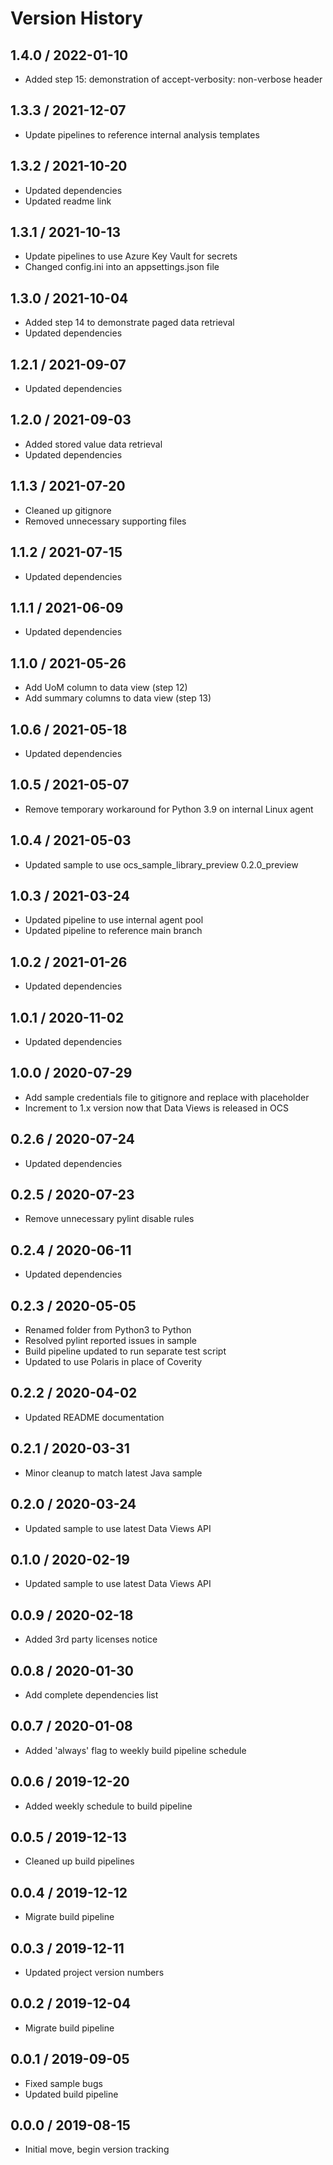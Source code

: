 # Version History

## 1.4.0 / 2022-01-10

- Added step 15: demonstration of accept-verbosity: non-verbose header

## 1.3.3 / 2021-12-07

- Update pipelines to reference internal analysis templates

## 1.3.2 / 2021-10-20

- Updated dependencies
- Updated readme link

## 1.3.1 / 2021-10-13

- Update pipelines to use Azure Key Vault for secrets
- Changed config.ini into an appsettings.json file

## 1.3.0 / 2021-10-04

- Added step 14 to demonstrate paged data retrieval
- Updated dependencies

## 1.2.1 / 2021-09-07

- Updated dependencies

## 1.2.0 / 2021-09-03

- Added stored value data retrieval
- Updated dependencies

## 1.1.3 / 2021-07-20

- Cleaned up gitignore
- Removed unnecessary supporting files

## 1.1.2 / 2021-07-15

- Updated dependencies

## 1.1.1 / 2021-06-09

- Updated dependencies

## 1.1.0 / 2021-05-26

- Add UoM column to data view (step 12)
- Add summary columns to data view (step 13)

## 1.0.6 / 2021-05-18

- Updated dependencies

## 1.0.5 / 2021-05-07

- Remove temporary workaround for Python 3.9 on internal Linux agent

## 1.0.4 / 2021-05-03

- Updated sample to use ocs_sample_library_preview 0.2.0_preview

## 1.0.3 / 2021-03-24

- Updated pipeline to use internal agent pool
- Updated pipeline to reference main branch

## 1.0.2 / 2021-01-26

- Updated dependencies

## 1.0.1 / 2020-11-02

- Updated dependencies

## 1.0.0 / 2020-07-29

- Add sample credentials file to gitignore and replace with placeholder
- Increment to 1.x version now that Data Views is released in OCS

## 0.2.6 / 2020-07-24

- Updated dependencies

## 0.2.5 / 2020-07-23

- Remove unnecessary pylint disable rules

## 0.2.4 / 2020-06-11

- Updated dependencies

## 0.2.3 / 2020-05-05

- Renamed folder from Python3 to Python
- Resolved pylint reported issues in sample
- Build pipeline updated to run separate test script
- Updated to use Polaris in place of Coverity

## 0.2.2 / 2020-04-02

- Updated README documentation

## 0.2.1 / 2020-03-31

- Minor cleanup to match latest Java sample

## 0.2.0 / 2020-03-24

- Updated sample to use latest Data Views API

## 0.1.0 / 2020-02-19

- Updated sample to use latest Data Views API

## 0.0.9 / 2020-02-18

- Added 3rd party licenses notice

## 0.0.8 / 2020-01-30

- Add complete dependencies list

## 0.0.7 / 2020-01-08

- Added 'always' flag to weekly build pipeline schedule

## 0.0.6 / 2019-12-20

- Added weekly schedule to build pipeline

## 0.0.5 / 2019-12-13

- Cleaned up build pipelines

## 0.0.4 / 2019-12-12

- Migrate build pipeline

## 0.0.3 / 2019-12-11

- Updated project version numbers

## 0.0.2 / 2019-12-04

- Migrate build pipeline

## 0.0.1 / 2019-09-05

- Fixed sample bugs
- Updated build pipeline

## 0.0.0 / 2019-08-15

- Initial move, begin version tracking
